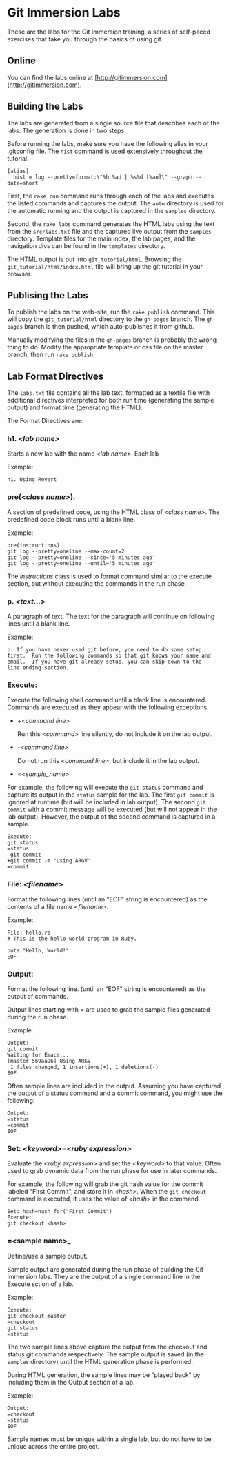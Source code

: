 # Git Immersion Labs

These are the labs for the Git Immersion training, a series of
self-paced exercises that take you through the basics of using git.

## Online

You can find the labs online at
[http://gitimmersion.com](http://gitimmersion.com).

## Building the Labs

The labs are generated from a single source file that describes
each of the labs.  The generation is done in two steps.

Before running the labs, make sure you have the following alias
in your .gitconfig file.  The `hist` command is used extensively
throughout the tutorial.

    [alias]
      hist = log --pretty=format:\"%h %ad | %s%d [%an]\" --graph --date=short

First, the `rake run` command runs through each of the labs and
executes the listed commands and captures the output.  The `auto`
directory is used for the automatic running and the output is captured
in the `samples` directory.

Second, the `rake labs` command generates the HTML labs using the text
from the `src/labs.txt` file and the captured live output from the
`samples` directory.  Template files for the main index, the lab
pages, and the navigation divs can be found in the `templates`
directory.

The HTML output is put into `git_tutorial/html`.  Browsing the
`git_tutorial/html/index.html` file will bring up the git tutorial in
your browser.

## Publising the Labs

To publish the labs on the web-site, run the `rake publish` command.
This will copy the `git_tutorial/html` directory to the `gh-pages`
branch. The `gh-pages` branch is then pushed, which auto-publishes it
from github.

Manually modifying the files in the `gh-pages` branch is probably the
wrong thing to do.  Modify the appropriate template or css file on the
master branch, then run `rake publish`.

## Lab Format Directives

The `labs.txt` file contains all the lab text, formatted as a textile
file with additional directives interpreted for both run time
(generating the sample output) and format time (generating the HTML).

The Format Directives are:

### h1. _\<lab name\>_

Starts a new lab with the name _\<lab name\>_.  Each lab 

Example:

    h1. Using Revert

### pre(_\<class name\>_).

A section of predefined code, using the HTML class of _\<class
name\>_.  The predefined code block runs until a blank line.

Example:

    pre(instructions).
    git log --pretty=oneline --max-count=2
    git log --pretty=oneline --since='5 minutes ago'
    git log --pretty=oneline --until='5 minutes ago'

The *instructions* class is used to format command similar to the
execute section, but without executing the commands in the run phase.

### p. _\<text...\>_

A paragraph of text.  The text for the paragraph will continue on
following lines until a blank line.

Example:

    p. If you have never used git before, you need to do some setup
    first.  Run the following commands so that git knows your name and
    email.  If you have git already setup, you can skip down to the
    line ending section.

### Execute:

Execute the following shell command until a blank line is encountered.
Commands are executed as they appear with the following exceptions.

* +_\<command line\>_

  Run this _\<command\>_ line silently, do not include it on the lab
  output.

* -_\<command line\>_

  Do not run this _\<command line\>_, but include it in the lab
  output.

* =*\<sample_name\>*

For example, the following will execute the `git status` command and
capture its output in the `status` sample for the lab.  The first `git
commit` is ignored at runtime (but will be included in lab output).
The second `git commit` with a commit message will be executed (but
will not appear in the lab output).  However, the output of the second
command is captured in a sample.

    Execute:
    git status
    =status
    -git commit
    +git commit -m 'Using ARGV'
    =commit

### File: _\<filename\>_

Format the following lines (until an "EOF" string is encountered) as
the contents of a file name _\<filename\>_.

Example:

    File: hello.rb
    # This is the hello world program in Ruby.
    
    puts "Hello, World!"
    EOF

### Output:

Format the following line.  (until an "EOF" string is encountered) as
the output of commands.

Output lines starting with = are used to grab the sample files
generated during the run phase.

Example:

    Output:
    git commit
    Waiting for Emacs...
    [master 569aa96] Using ARGV
     1 files changed, 1 insertions(+), 1 deletions(-)
    EOF

Often sample lines are included in the output.  Assuming you have
captured the output of a status command and a commit command, you
might use the following:

    Output:
    =status
    =commit
    EOF

### Set: _\<keyword\>_=_\<ruby expression\>_

Evaluate the _\<ruby expression\>_ and set the _\<keyword\>_ to that
value.  Often used to grab dynamic data from the run phase for use in
later commands.

For example, the following will grab the git hash value for the commit
labeled "First Commit", and store it in _\<hash\>_.  When the `git
checkout` command is executed, it uses the value of _\<hash\>_ in the
command.

    Set: hash=hash_for("First Commit")
    Execute:
    git checkout <hash>

### =\<sample name\>_

Define/use a sample output.

Sample output are generated during the run phase of building the Git
Immersion labs.  They are the output of a single command line in the
Execute sction of a lab.

Example:

    Execute:
    git checkout master
    =checkout
    git status
    =status

The two sample lines above capture the output from the checkout and
status git commands respectively.  The sample output is saved (in the
`samples` directory) until the HTML generation phase is performed.

During HTML generation, the sample lines may be "played back" by
including them in the Output section of a lab.

Example:

    Output:
    =checkout
    =status
    EOF

Sample names must be unique within a single lab, but do not have to be
unique across the entire project.
